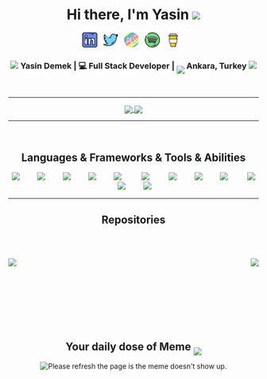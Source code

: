 <div align="center">
    <h1>Hi there, I'm Yasin <img src="https://media.giphy.com/media/hvRJCLFzcasrR4ia7z/giphy.gif" width="25px"> </h1>

</div>

<p align='center'>
    <a href="https://www.linkedin.com/in/yasin-demek"><img height="30"
            src="https://raw.githubusercontent.com/8bithemant/8bithemant/master/linkedin.png?raw=true"></a>&nbsp;&nbsp;
    <a href="https://twitter.com/ysndmk"><img height="30"
            src="https://raw.githubusercontent.com/8bithemant/8bithemant/master/twitter.png?raw=true"></a>&nbsp;&nbsp;
    <a href="#"><img height="30"
            src="https://raw.githubusercontent.com/8bithemant/8bithemant/master/devto.png?raw=true"></a>&nbsp;&nbsp;
    <a href="#"><img height="30"
            src="https://raw.githubusercontent.com/8bithemant/8bithemant/master/spotify.png?raw=true"></a>&nbsp;&nbsp;
    <a href="#t"><img height="30"
            src="https://raw.githubusercontent.com/8bithemant/8bithemant/master/coffee.jpg?raw=true"></a>&nbsp;&nbsp;
</p>


<div align="center">
    <h3><img src="https://media.giphy.com/media/ifS5VwP9UWUsN9Elu6/giphy.gif" width="30"> Yasin Demek | 💻 Full
        Stack Developer | <img src='https://media.giphy.com/media/jPI0uK8lRXArlCdgFc/giphy.gif' width="30"
            style="margin-bottom: -10px;"> Ankara, Turkey
        <img src="https://media.giphy.com/media/ifS5VwP9UWUsN9Elu6/giphy.gif" width="30"></h3>
</div>
<br />

<hr>

<p align=center>
    <a href="https://github.com/anuraghazra/github-readme-stats" title="Go to Source">
        <img height=175 align="center"
            src="https://github-readme-stats.vercel.app/api?username=ydemek&show_icons=true&theme=gotham">
    </a>
    <a href="https://github.com/anuraghazra/github-readme-stats">
        <img height=175 align="center"
            src="https://github-readme-stats.vercel.app/api/top-langs/?username=ydemek&hide=c%23,powershell,java&title_color=2aa889&text_color=99d1ce&icon_color=2bbc8a&bg_color=0c1014&langs_count=8&layout=compact" />
    </a>
</p>

<hr>


<br />

<h2 align="center">Languages & Frameworks & Tools & Abilities</h2>

<p align="center">
    <img src="https://devicons.github.io/devicon/devicon.git/icons/html5/html5-plain.svg"
        width="40px">&nbsp;&nbsp;&nbsp;&nbsp;&nbsp;&nbsp;&nbsp;&nbsp;
    <img src="https://devicons.github.io/devicon/devicon.git/icons/css3/css3-plain.svg"
        width="40px">&nbsp;&nbsp;&nbsp;&nbsp;&nbsp;&nbsp;&nbsp;&nbsp;
    <img src="https://devicons.github.io/devicon/devicon.git/icons/javascript/javascript-original.svg"
        width="40px">&nbsp;&nbsp;&nbsp;&nbsp;&nbsp;&nbsp;&nbsp;&nbsp;
    <img src="https://devicons.github.io/devicon/devicon.git/icons/bootstrap/bootstrap-plain.svg"
        width="40px">&nbsp;&nbsp;&nbsp;&nbsp;&nbsp;&nbsp;&nbsp;&nbsp;
    <img src="https://devicons.github.io/devicon/devicon.git/icons/react/react-original.svg"
        width="40px">&nbsp;&nbsp;&nbsp;&nbsp;&nbsp;&nbsp;&nbsp;&nbsp;&nbsp;
  <img src="https://devicons.github.io/devicon/devicon.git/icons/redux/redux-original.svg"
        width="40px">&nbsp;&nbsp;&nbsp;&nbsp;&nbsp;&nbsp;&nbsp;&nbsp;&nbsp;
    <img src="https://devicons.github.io/devicon/devicon.git/icons/nodejs/nodejs-plain.svg"
        width="40px">&nbsp;&nbsp;&nbsp;&nbsp;&nbsp;&nbsp;&nbsp;&nbsp;
    <img src="https://devicons.github.io/devicon/devicon.git/icons/express/express-original.svg"
        width="40px">&nbsp;&nbsp;&nbsp;&nbsp;&nbsp;&nbsp;&nbsp;&nbsp;
    <img src="https://devicons.github.io/devicon/devicon.git/icons/git/git-original.svg"
        width="40px">&nbsp;&nbsp;&nbsp;&nbsp;&nbsp;&nbsp;&nbsp;&nbsp;&nbsp;
    <img src="https://devicons.github.io/devicon/devicon.git/icons/amazonwebservices/amazonwebservices-original.svg"
        width="40px">&nbsp;&nbsp;&nbsp;&nbsp;&nbsp;&nbsp;&nbsp;&nbsp;
    <img src="https://devicons.github.io/devicon/devicon.git/icons/mongodb/mongodb-original.svg"
        width="40px">&nbsp;&nbsp;&nbsp;&nbsp;&nbsp;&nbsp;&nbsp;&nbsp;
    <img src="https://cdn.icon-icons.com/icons2/2107/PNG/512/file_type_vscode_icon_130084.png"
        width="40px">&nbsp;&nbsp;&nbsp;&nbsp;&nbsp;&nbsp;&nbsp;&nbsp;
</p>
<hr>

<h2 align="center">Repositories</h2>

<br><br>
<div>
    <p width="100%" align="center">
        <a align="left" href="https://github.com/ydemek/cpp-openmp-needleman-wunsch" title="Developer Social Media"><img
                align="left" height="115"
                src="https://github-readme-stats.vercel.app/api/pin/?username=ydemek&repo=DevConnector&theme=gotham"></a>
        <a align="right" href="https://github.com/ydemek/cpp-artificial-neural-networks" title="App Clone"><img
                align="right" height="115"
                src="https://github-readme-stats.vercel.app/api/pin/?username=ydemek&repo=hayatevesigar&theme=gotham"></a>
    </p>
</div>
<br><br>
<br><br>
<br><br>
<br><br>


<div>
    <h2 align="center">Your daily dose of Meme <img src="https://media.giphy.com/media/3og0Iw1U36HosQQWXK/giphy.gif" width="30" style="margin-bottom: -10px;"></h2>
    <p width="100%" align="center">
        <img src='https://random-memer.herokuapp.com/' title="Meme" width="400"
            alt="Please refresh the page is the meme doesn't show up.">
    </p>
</div>

